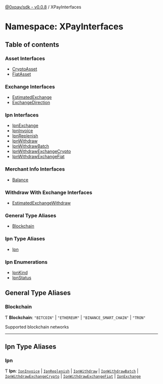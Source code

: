 [@0xpay/sdk - v0.0.8](../README.md) / XPayInterfaces

# Namespace: XPayInterfaces

## Table of contents

### Asset Interfaces

- [CryptoAsset](../interfaces/XPayInterfaces.CryptoAsset.md)
- [FiatAsset](../interfaces/XPayInterfaces.FiatAsset.md)

### Exchange Interfaces

- [EstimatedExchange](../interfaces/XPayInterfaces.EstimatedExchange.md)
- [ExchangeDirection](../interfaces/XPayInterfaces.ExchangeDirection.md)

### Ipn Interfaces

- [IpnExchange](../interfaces/XPayInterfaces.IpnExchange.md)
- [IpnInvoice](../interfaces/XPayInterfaces.IpnInvoice.md)
- [IpnReplenish](../interfaces/XPayInterfaces.IpnReplenish.md)
- [IpnWithdraw](../interfaces/XPayInterfaces.IpnWithdraw.md)
- [IpnWithdrawBatch](../interfaces/XPayInterfaces.IpnWithdrawBatch.md)
- [IpnWithdrawExchangeCrypto](../interfaces/XPayInterfaces.IpnWithdrawExchangeCrypto.md)
- [IpnWithdrawExchangeFiat](../interfaces/XPayInterfaces.IpnWithdrawExchangeFiat.md)

### Merchant Info Interfaces

- [Balance](../interfaces/XPayInterfaces.Balance.md)

### Withdraw With Exchange Interfaces

- [EstimatedExchangeWithdraw](../interfaces/XPayInterfaces.EstimatedExchangeWithdraw.md)

### General Type Aliases

- [Blockchain](XPayInterfaces.md#blockchain)

### Ipn Type Aliases

- [Ipn](XPayInterfaces.md#ipn)

### Ipn Enumerations

- [IpnKind](../enums/XPayInterfaces.IpnKind.md)
- [IpnStatus](../enums/XPayInterfaces.IpnStatus.md)

## General Type Aliases

### Blockchain

Ƭ **Blockchain**: ``"BITCOIN"`` \| ``"ETHEREUM"`` \| ``"BINANCE_SMART_CHAIN"`` \| ``"TRON"``

Supported blockchain networks

___

## Ipn Type Aliases

### Ipn

Ƭ **Ipn**: [`IpnInvoice`](../interfaces/XPayInterfaces.IpnInvoice.md) \| [`IpnReplenish`](../interfaces/XPayInterfaces.IpnReplenish.md) \| [`IpnWithdraw`](../interfaces/XPayInterfaces.IpnWithdraw.md) \| [`IpnWithdrawBatch`](../interfaces/XPayInterfaces.IpnWithdrawBatch.md) \| [`IpnWithdrawExchangeCrypto`](../interfaces/XPayInterfaces.IpnWithdrawExchangeCrypto.md) \| [`IpnWithdrawExchangeFiat`](../interfaces/XPayInterfaces.IpnWithdrawExchangeFiat.md) \| [`IpnExchange`](../interfaces/XPayInterfaces.IpnExchange.md)
